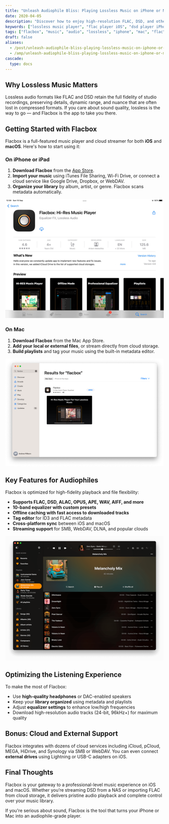 ```yaml
---
title: "Unleash Audiophile Bliss: Playing Lossless Music on iPhone or Mac with Flacbox"
date: 2020-04-05
description: "Discover how to enjoy high-resolution FLAC, DSD, and other lossless formats on iPhone and Mac using Flacbox. Learn about importing, organizing, and optimizing your listening experience with this powerful app."
keywords: ["lossless music player", "flac player iOS", "dsd player iPhone", "hi-res audio Mac", "flacbox app", "best music player iOS", "offline FLAC player", "audiophile music player", "mac FLAC support", "hi-res streaming iOS"]
tags: ["flacbox", "music", "audio", "lossless", "iphone", "mac", "flac", "dsd", "audiophile"]
draft: false
aliases:
  - /post/unleash-audiophile-bliss-playing-lossless-music-on-iphone-or-mac-with-flacbox/
  - /amp/unleash-audiophile-bliss-playing-lossless-music-on-iphone-or-mac-with-flacbox/
cascade:
  type: docs
---
```


## Why Lossless Music Matters

Lossless audio formats like FLAC and DSD retain the full fidelity of studio recordings, preserving details, dynamic range, and nuance that are often lost in compressed formats. If you care about sound quality, lossless is the way to go — and Flacbox is the app to take you there.

## Getting Started with Flacbox

Flacbox is a full-featured music player and cloud streamer for both **iOS** and **macOS**. Here's how to start using it:

### On iPhone or iPad

1. **Download Flacbox** from the [App Store](https://apps.apple.com/us/app/flacbox-flac-player-music/id1097564256?mt=8).
2. **Import your music** using iTunes File Sharing, Wi-Fi Drive, or connect a cloud service like Google Drive, Dropbox, or WebDAV.
3. **Organize your library** by album, artist, or genre. Flacbox scans metadata automatically.

![](21260c_fbf5300e88cf4b4892d7ff50610f2be7~mv2.jpeg)

### On Mac

1. **Download Flacbox** from the Mac App Store.
2. **Add your local or external files**, or stream directly from cloud storage.
3. **Build playlists** and tag your music using the built-in metadata editor.

![](21260c_20809f29717e4bc5a8dccaa47f070550~mv2.png)

## Key Features for Audiophiles

Flacbox is optimized for high-fidelity playback and file flexibility:

- **Supports FLAC, DSD, ALAC, OPUS, APE, WAV, AIFF, and more**
- **10-band equalizer with custom presets**
- **Offline caching with fast access to downloaded tracks**
- **Tag editor** for ID3 and FLAC metadata
- **Cross-platform sync** between iOS and macOS
- **Streaming support** for SMB, WebDAV, DLNA, and popular clouds

![](21260c_7df7413591874a31b18562c0dd1478ab~mv2.png)

## Optimizing the Listening Experience

To make the most of Flacbox:

- Use **high-quality headphones** or DAC-enabled speakers
- Keep your **library organized** using metadata and playlists
- Adjust **equalizer settings** to enhance low/high frequencies
- Download high-resolution audio tracks (24-bit, 96kHz+) for maximum quality

## Bonus: Cloud and External Support

Flacbox integrates with dozens of cloud services including iCloud, pCloud, MEGA, HiDrive, and Synology via SMB or WebDAV. You can even connect **external drives** using Lightning or USB-C adapters on iOS.

## Final Thoughts

Flacbox is your gateway to a professional-level music experience on iOS and macOS. Whether you’re streaming DSD from a NAS or importing FLAC from cloud storage, it delivers pristine audio playback and complete control over your music library.

If you're serious about sound, Flacbox is the tool that turns your iPhone or Mac into an audiophile-grade player.